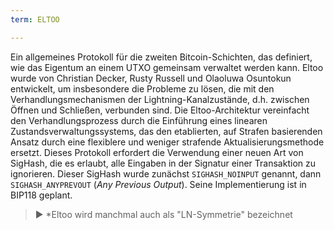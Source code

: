 ```yaml
---
term: ELTOO

---
```

Ein allgemeines Protokoll für die zweiten Bitcoin-Schichten, das definiert, wie das Eigentum an einem UTXO gemeinsam verwaltet werden kann. Eltoo wurde von Christian Decker, Rusty Russell und Olaoluwa Osuntokun entwickelt, um insbesondere die Probleme zu lösen, die mit den Verhandlungsmechanismen der Lightning-Kanalzustände, d.h. zwischen Öffnen und Schließen, verbunden sind. Die Eltoo-Architektur vereinfacht den Verhandlungsprozess durch die Einführung eines linearen Zustandsverwaltungssystems, das den etablierten, auf Strafen basierenden Ansatz durch eine flexiblere und weniger strafende Aktualisierungsmethode ersetzt. Dieses Protokoll erfordert die Verwendung einer neuen Art von SigHash, die es erlaubt, alle Eingaben in der Signatur einer Transaktion zu ignorieren. Dieser SigHash wurde zunächst `SIGHASH_NOINPUT` genannt, dann `SIGHASH_ANYPREVOUT` (*Any Previous Output*). Seine Implementierung ist in BIP118 geplant.

> ► *Eltoo wird manchmal auch als "LN-Symmetrie" bezeichnet